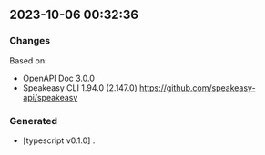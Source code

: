 

## 2023-10-06 00:32:36
### Changes
Based on:
- OpenAPI Doc 3.0.0 
- Speakeasy CLI 1.94.0 (2.147.0) https://github.com/speakeasy-api/speakeasy
### Generated
- [typescript v0.1.0] .